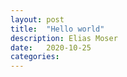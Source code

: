 ```yaml
---
layout: post
title:  "Hello world"
description: Elias Moser
date:   2020-10-25 
categories: 
---
```




	



